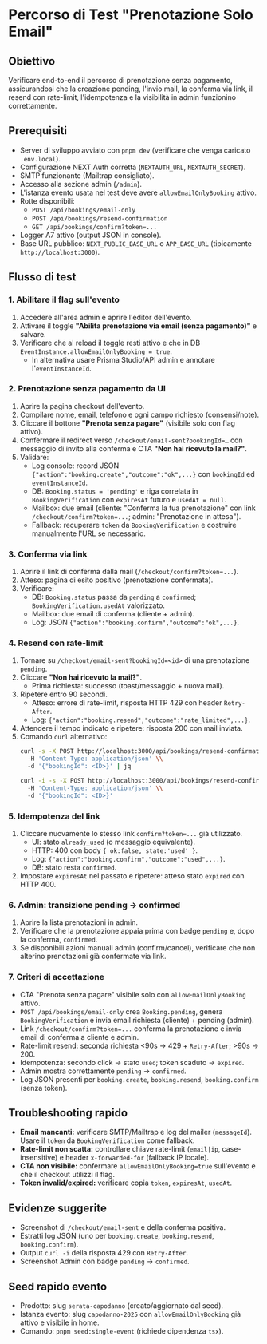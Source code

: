 # Percorso di Test "Prenotazione Solo Email"

## Obiettivo
Verificare end-to-end il percorso di prenotazione senza pagamento, assicurandosi che la creazione pending, l'invio mail, la conferma via link, il resend con rate-limit, l'idempotenza e la visibilità in admin funzionino correttamente.

## Prerequisiti
- Server di sviluppo avviato con `pnpm dev` (verificare che venga caricato `.env.local`).
- Configurazione NEXT Auth corretta (`NEXTAUTH_URL`, `NEXTAUTH_SECRET`).
- SMTP funzionante (Mailtrap consigliato).
- Accesso alla sezione admin (`/admin`).
- L'istanza evento usata nel test deve avere `allowEmailOnlyBooking` attivo.
- Rotte disponibili:
  - `POST /api/bookings/email-only`
  - `POST /api/bookings/resend-confirmation`
  - `GET /api/bookings/confirm?token=...`
- Logger A7 attivo (output JSON in console).
- Base URL pubblico: `NEXT_PUBLIC_BASE_URL` o `APP_BASE_URL` (tipicamente `http://localhost:3000`).

## Flusso di test

### 1. Abilitare il flag sull'evento
1. Accedere all'area admin e aprire l'editor dell'evento.
2. Attivare il toggle **"Abilita prenotazione via email (senza pagamento)"** e salvare.
3. Verificare che al reload il toggle resti attivo e che in DB `EventInstance.allowEmailOnlyBooking = true`.
   - In alternativa usare Prisma Studio/API admin e annotare l'`eventInstanceId`.

### 2. Prenotazione senza pagamento da UI
1. Aprire la pagina checkout dell'evento.
2. Compilare nome, email, telefono e ogni campo richiesto (consensi/note).
3. Cliccare il bottone **"Prenota senza pagare"** (visibile solo con flag attivo).
4. Confermare il redirect verso `/checkout/email-sent?bookingId=…` con messaggio di invito alla conferma e CTA **"Non hai ricevuto la mail?"**.
5. Validare:
   - Log console: record JSON `{"action":"booking.create","outcome":"ok",...}` con `bookingId` ed `eventInstanceId`.
   - DB: `Booking.status = 'pending'` e riga correlata in `BookingVerification` con `expiresAt` futuro e `usedAt = null`.
   - Mailbox: due email (cliente: "Conferma la tua prenotazione" con link `/checkout/confirm?token=...`; admin: "Prenotazione in attesa").
   - Fallback: recuperare `token` da `BookingVerification` e costruire manualmente l'URL se necessario.

### 3. Conferma via link
1. Aprire il link di conferma dalla mail (`/checkout/confirm?token=...`).
2. Atteso: pagina di esito positivo (prenotazione confermata).
3. Verificare:
   - DB: `Booking.status` passa da `pending` a `confirmed`; `BookingVerification.usedAt` valorizzato.
   - Mailbox: due email di conferma (cliente + admin).
   - Log: JSON `{"action":"booking.confirm","outcome":"ok",...}`.

### 4. Resend con rate-limit
1. Tornare su `/checkout/email-sent?bookingId=<id>` di una prenotazione `pending`.
2. Cliccare **"Non hai ricevuto la mail?"**.
   - Prima richiesta: successo (toast/messaggio + nuova mail).
3. Ripetere entro 90 secondi.
   - Atteso: errore di rate-limit, risposta HTTP 429 con header `Retry-After`.
   - Log: `{"action":"booking.resend","outcome":"rate_limited",...}`.
4. Attendere il tempo indicato e ripetere: risposta 200 con mail inviata.
5. Comando `curl` alternativo:
   ```bash
   curl -s -X POST http://localhost:3000/api/bookings/resend-confirmation \\
     -H 'Content-Type: application/json' \\
     -d '{"bookingId": <ID>}' | jq

   curl -i -s -X POST http://localhost:3000/api/bookings/resend-confirmation \\
     -H 'Content-Type: application/json' \\
     -d '{"bookingId": <ID>}'
   ```

### 5. Idempotenza del link
1. Cliccare nuovamente lo stesso link `confirm?token=...` già utilizzato.
   - UI: stato `already_used` (o messaggio equivalente).
   - HTTP: 400 con body `{ ok:false, state:'used' }`.
   - Log: `{"action":"booking.confirm","outcome":"used",...}`.
   - DB: stato resta `confirmed`.
2. Impostare `expiresAt` nel passato e ripetere: atteso stato `expired` con HTTP 400.

### 6. Admin: transizione pending → confirmed
1. Aprire la lista prenotazioni in admin.
2. Verificare che la prenotazione appaia prima con badge `pending` e, dopo la conferma, `confirmed`.
3. Se disponibili azioni manuali admin (confirm/cancel), verificare che non alterino prenotazioni già confermate via link.

### 7. Criteri di accettazione
- CTA "Prenota senza pagare" visibile solo con `allowEmailOnlyBooking` attivo.
- `POST /api/bookings/email-only` crea `Booking.pending`, genera `BookingVerification` e invia email richiesta (cliente) + pending (admin).
- Link `/checkout/confirm?token=...` conferma la prenotazione e invia email di conferma a cliente e admin.
- Rate-limit resend: seconda richiesta <90s → 429 + `Retry-After`; >90s → 200.
- Idempotenza: secondo click → stato `used`; token scaduto → `expired`.
- Admin mostra correttamente `pending` → `confirmed`.
- Log JSON presenti per `booking.create`, `booking.resend`, `booking.confirm` (senza token).

## Troubleshooting rapido
- **Email mancanti:** verificare SMTP/Mailtrap e log del mailer (`messageId`). Usare il `token` da `BookingVerification` come fallback.
- **Rate-limit non scatta:** controllare chiave rate-limit (`email|ip`, case-insensitive) e header `x-forwarded-for` (fallback IP locale).
- **CTA non visibile:** confermare `allowEmailOnlyBooking=true` sull'evento e che il checkout utilizzi il flag.
- **Token invalid/expired:** verificare copia `token`, `expiresAt`, `usedAt`.

## Evidenze suggerite
- Screenshot di `/checkout/email-sent` e della conferma positiva.
- Estratti log JSON (uno per `booking.create`, `booking.resend`, `booking.confirm`).
- Output `curl -i` della risposta 429 con `Retry-After`.
- Screenshot Admin con badge `pending` → `confirmed`.

## Seed rapido evento
- Prodotto: slug `serata-capodanno` (creato/aggiornato dal seed).
- Istanza evento: slug `capodanno-2025` con `allowEmailOnlyBooking` già attivo e visibile in home.
- Comando: `pnpm seed:single-event` (richiede dipendenza `tsx`).
